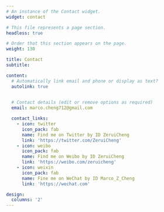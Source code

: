 ```yaml
---
# An instance of the Contact widget.
widget: contact

# This file represents a page section.
headless: true

# Order that this section appears on the page.
weight: 130

title: Contact
subtitle:

content:
  # Automatically link email and phone or display as text?
  autolink: true
  

  # Contact details (edit or remove options as required)
  email: marco.cheng712@gmail.com

  contact_links:
    - icon: twitter
      icon_pack: fab
      name: Find me on Twitter by ID ZeruiCheng
      link: 'https://twitter.com/ZeruiCheng'
    - icon: weibo
      icon_pack: fab
      name: Find me on Weibo by ID ZeruiCheng
      link: 'https://weibo.com/zeruicheng'
    - icon: weixin
      icon_pack: fab
      name: Fine me on WeChat by ID Marco_Z_Cheng
      link: 'https://wechat.com'

design:
  columns: '2'
---
```


